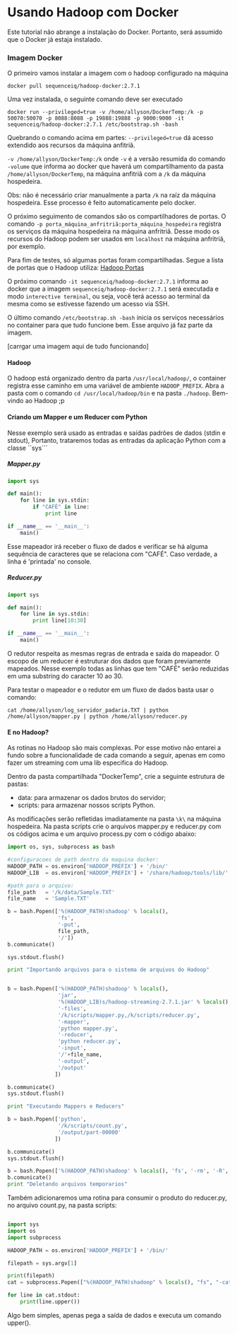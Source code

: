# Usando Hadoop com Docker

Este tutorial não abrange a instalação do Docker. Portanto, será assumido que o Docker já estaja instalado. 

### Imagem Docker

O primeiro vamos instalar a imagem com o hadoop configurado na máquina
```shell 
docker pull sequenceiq/hadoop-docker:2.7.1
```
Uma vez instalada, o seguinte comando deve ser executado 

```shell 
docker run --privileged=true -v /home/allyson/DockerTemp:/k -p 50070:50070 -p 8088:8088 -p 19888:19888 -p 9000:9000 -it sequenceiq/hadoop-docker:2.7.1 /etc/bootstrap.sh -bash

```
Quebrando o comando acima em partes: ```--privileged=true``` dá acesso extendido aos recursos da máquina anfitriã. 

```-v /home/allyson/DockerTemp:/k``` onde ```-v``` é a versão resumida do comando ```-volume``` que informa ao docker que haverá um compartilhamento da pasta ```/home/allyson/DockerTemp```, na máquina anfitriã com a ```/k``` da máquina hospedeira. 

Obs: não é necessário criar manualmente a parta ```/k``` na raíz da máquina hospedeira. Esse processo é feito automaticamente pelo docker. 

O próximo seguimento de comandos são os compartilhadores de portas. O comando ```-p porta_máquina_anfritriã:porta_máquina_hospedeira``` registra os serviços da máquina hospedeira na máquina anfritriã. Desse modo os recursos do Hadoop podem ser usados em ```localhost``` na máquina anfritriã, por exemplo. 

Para fim de testes, só algumas portas foram compartilhadas. Segue a lista de portas que o Hadoop utiliza: 
[Hadoop Portas](https://wikitech.wikimedia.org/wiki/Analytics/Cluster/Ports)

O próximo comando ```-it sequenceiq/hadoop-docker:2.7.1``` informa ao docker que a imagem ```sequenceiq/hadoop-docker:2.7.1``` será executada e modo ```interective terminal```, ou seja, você terá acesso ao terminal da mesma como se estivesse fazendo um acesso via SSH. 

O último comando ```/etc/bootstrap.sh -bash``` inicia os serviços necessários no container para que tudo funcione bem. Esse arquivo já faz parte da imagem. 

[carrgar uma imagem aqui de tudo funcionando]

#### Hadoop
O hadoop está organizado dentro da parta ```/usr/local/hadoop/```, o container registra esse caminho em uma variável de ambiente ```HADOOP_PREFIX```. Abra a pasta com o comando ```cd /usr/local/hadoop/bin``` e na pasta ```./hadoop```. Bem-vindo ao Hadoop ;p

#### Criando um Mapper e um Reducer com Python
Nesse exemplo será usado as entradas e saídas padrões de dados (stdin e stdout), Portanto, trataremos todas as entradas da aplicação Python com a classe ``sys```

##### Mapper.py
```python 
import sys 

def main(): 
	for line in sys.stdin: 
		if "CAFÉ" in line: 
			print line

if __name__ == '__main__':
	main()

```
Esse mapeador irá receber o fluxo de dados e verificar se há alguma sequência de caracteres que se relaciona com "CAFÉ". Caso verdade, a linha é 'printada' no console. 

##### Reducer.py
```python 
import sys

def main(): 
	for line in sys.stdin:
		print line[10:30]

if __name__ == '__main__':
	main()
```
O redutor respeita as mesmas regras de entrada e saída do mapeador. O escopo de um reducer é estruturar dos dados que foram previamente mapeados. Nesse exemplo todas as linhas que tem "CAFÉ" serão reduzidas em uma substring do caracter 10 ao 30. 

Para testar o mapeador e o redutor em um fluxo de dados basta usar o comando: 
```shell
cat /home/allyson/log_servidor_padaria.TXT | python /home/allyson/mapper.py | python /home/allyson/reducer.py

```

#### E no Hadoop?
As rotinas no Hadoop são mais complexas. Por esse motivo não entarei a fundo sobre a funcionalidade de cada comando a seguir, apenas em como fazer um streaming com uma lib especifica do Hadoop. 

Dentro da pasta compartilhada "DockerTemp", crie a seguinte estrutura de pastas: 
* data: para armazenar os dados brutos do servidor; 
* scripts: para armazenar nossos scripts Python. 

As modificações serão refletidas imadiatamente na pasta ```\k\``` na máquina hospedeira. Na pasta scripts crie o arquivos mapper.py e reducer.py com os códigos acima e um arquivo process.py com o código abaixo: 

```python 
import os, sys, subprocess as bash

#configuracoes de path dentro da maquina docker: 
HADOOP_PATH = os.environ['HADOOP_PREFIX'] + '/bin/'
HADOOP_LIB  = os.environ['HADOOP_PREFIX'] + '/share/hadoop/tools/lib/'

#path para o arquivo: 
file_path   = '/k/data/Sample.TXT'
file_name   = 'Sample.TXT'

b = bash.Popen(['%(HADOOP_PATH)shadoop' % locals(),
				'fs',
			    '-put',
			    file_path,
			    '/'])
b.communicate()

sys.stdout.flush()

print "Importando arquivos para o sistema de arquivos do Hadoop"


b = bash.Popen(['%(HADOOP_PATH)shadoop' % locals(),
				'jar',
				'%(HADOOP_LIB)s/hadoop-streaming-2.7.1.jar' % locals(), 
				'-files', 
				'/k/scripts/mapper.py,/k/scripts/reducer.py', 
				'-mapper', 
				'python mapper.py', 
				'-reducer', 
				'python reducer.py', 
				'-input', 
				'/'+file_name, 
				'-output', 
				'/output'
			   ])

b.communicate()
sys.stdout.flush()

print "Executando Mappers e Reducers"

b = bash.Popen(['python', 
				'/k/scripts/count.py', 
				'/output/part-00000'
			   ])

b.communicate()
sys.stdout.flush()

b = bash.Popen(['%(HADOOP_PATH)shadoop' % locals(), 'fs', '-rm', '-R', '/output'])
b.comunicate()
print "Deletando arquivos temporarios"
```

Também adicionaremos uma rotina para consumir o produto do reducer.py, no arquivo count.py, na pasta scripts: 

```python 

import sys
import os
import subprocess

HADOOP_PATH = os.environ['HADOOP_PREFIX'] + '/bin/'

filepath = sys.argv[1]

print(filepath)
cat = subprocess.Popen(["%(HADOOP_PATH)shadoop" % locals(), "fs", "-cat", filepath], stdout = subprocess.PIPE)

for line in cat.stdout: 
	print(line.upper())
```
Algo bem simples, apenas pega a saída de dados e executa um comando upper(). 